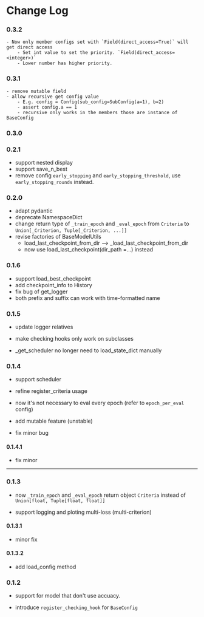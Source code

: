 # Change Log

### 0.3.2
    - Now only member configs set with `Field(direct_access=True)` will get direct access
        - Set int value to set the priority. `Field(direct_access=<integer>)`
        - Lower number has higher priority.


### 0.3.1
    - remove mutable field  
    - allow recursive get config value
        - E.g. config = Config(sub_config=SubConfig(a=1), b=2)
        - assert config.a == 1
        - recursive only works in the members those are instance of BaseConfig
### 0.3.0


### 0.2.1

- support nested display
- support save_n_best
- remove config `early_stopping` and `early_stopping_threshold`, use `early_stopping_rounds`
instead.

### 0.2.0
- adapt pydantic
- deprecate NamespaceDict
- change return type of `_train_epoch` and `_eval_epoch` from `Criteria` to
`Union[_Criterion, Tuple[_Criterion, ...]]`
- revise factories of BaseModelUtils
    - load_last_checkpoint_from_dir --> _load_last_checkpoint_from_dir
    - now use load_last_checkpoint(dir_path =...) instead


### 0.1.6

- support load_best_checkpoint
- add checkpoint_info to History
- fix bug of get_logger
- both prefix and suffix can work with time-formatted name

### 0.1.5

- update logger relatives
- make checking hooks only work on subclasses

- _get_scheduler no longer need to load_state_dict manually


### 0.1.4

- support scheduler

- refine register_criteria usage

- now it's not necessary to eval every epoch (refer to `epoch_per_eval` config)

- add mutable feature (unstable)

- fix minor bug

#### 0.1.4.1

- fix minor

---

### 0.1.3

- now `_train_epoch` and `_eval_epoch` return object `Criteria` instead of `Union[float, Tuple[float, float]]`

- support logging and ploting multi-loss (multi-criterion)

#### 0.1.3.1

- minor fix

#### 0.1.3.2

- add load_config method

### 0.1.2

- support for model that don't use accuacy.

- introduce `register_checking_hook` for `BaseConfig`